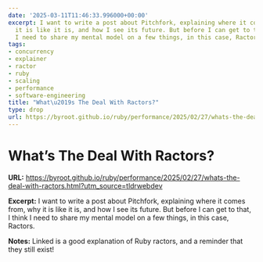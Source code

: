 ```yaml
---
date: '2025-03-11T11:46:33.996000+00:00'
excerpt: I want to write a post about Pitchfork, explaining where it comes from, why
  it is like it is, and how I see its future. But before I can get to that, I think
  I need to share my mental model on a few things, in this case, Ractors.
tags:
- concurrency
- explainer
- ractor
- ruby
- scaling
- performance
- software-engineering
title: "What\u2019s The Deal With Ractors?"
type: drop
url: https://byroot.github.io/ruby/performance/2025/02/27/whats-the-deal-with-ractors.html?utm_source=tldrwebdev
---
```


# What’s The Deal With Ractors?

**URL:** https://byroot.github.io/ruby/performance/2025/02/27/whats-the-deal-with-ractors.html?utm_source=tldrwebdev

**Excerpt:** I want to write a post about Pitchfork, explaining where it comes from, why it is like it is, and how I see its future. But before I can get to that, I think I need to share my mental model on a few things, in this case, Ractors.

**Notes:**
Linked is a good explanation of Ruby ractors, and a reminder that they still exist!
